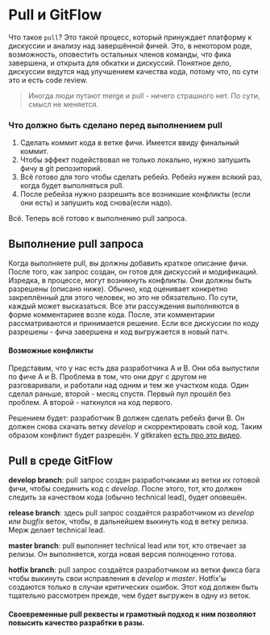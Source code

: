 # Pull и GitFlow
Что такое `pull`? Это такой процесс, который принуждает платформу к дискуссии и анализу над завершённой фичей. Это, в некотором роде, возможность, оповестить остальных членов команды, что фика завершена, и открыта для обкатки и дискуссий. Понятное дело, дискуссии ведутся над улучшением качества кода, потому что, по сути это и есть code review.
> Иногда люди путают merge и pull - ничего страшного нет. По сути, смысл не меняется.

### Что должно быть сделано перед выполнением pull
1. Сделать коммит кода в ветке фичи. Имеется ввиду финальный коммит.
2. Чтобы эффект подействовал не только локально, нужно запушить фичу в git репозиторий.
3. Всё готово для того чтобы сделать ребейз. Ребейз нужен всякий раз, когда будет выполняться pull.
4. После ребейза нужно разрешить все возникшие конфликты (если они есть) и запушить код снова(если надо).

Всё. Теперь всё готово к выполнению pull запроса.
## Выполнение pull запроса
Когда выполняете pull, вы должны добавить краткое описание фичи. После того, как запрос создан, он готов для дискуссий и модификаций. Изредка, в процессе, могут возникнуть конфликты. Они должны быть разрешены (описано ниже). Обычно, код оценивает конкретно закреплённый для этого человек, но это не обязательно. По сути, каждый может высказаться. Все эти рассуждения выполняются в форме комментариев возле кода. После, эти комментарии рассматриваются и принимается решение. Если все дискуссии по коду разрешены - фича завершена и код выгружается в новый патч.
#### Возможные конфликты
Представим, что у нас есть два разработчика A и B. Они оба выпустили по фиче A и B. Проблема в том, что они друг с другом не разговаривали, и работали над одним и тем же участком кода. Один сделал раньше, второй - месяц спустя. Первый пул прошёл без проблем. А второй - наткнулся на код первого.

Решением будет: разработчик B должен сделать ребейз фичи B. Он должен снова скачать ветку _develop_ и скорректировать свой код. Таким образом конфликт будет разрешён. У gitkraken [есть про это видео](https://youtu.be/R1iWJNyRpQE).
## Pull в среде GitFlow
**develop branch**: pull запрос создан разработчиками из ветки их готовой фичи, чтобы соединить код с _develop_. После этого, тот, кто должен следить за качеством кода (обычно technical lead), будет оповешён.

**release branch**: здесь pull запрос создаётся разработчиком из _develop_ или _bugfix_ веток, чтобы, в дальнейшем выкинуть код в ветку релиза. Мерж делает technical lead.

**master branch**: pull выполняет technical lead или тот, кто отвечает за релизы. Он выполняется, когда новая версия полноценно готова.

**hotfix branch**: pull запрос создаётся разработчиком из ветки фикса бага чтобы выкинуть свои исправления в _develop_ и _master_. Hotfix'ы создаются только в случаи критических ошибок. Этот код должен быть тщательно рассмотрен прежде, чем будет выгружен в одну из веток.

#### Своевременные pull реквесты и грамотный подход к ним позволяют повысить качество разрабтки в разы.
